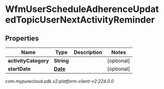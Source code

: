 # WfmUserScheduleAdherenceUpdatedTopicUserNextActivityReminder


## Properties

| Name | Type | Description | Notes |
| ------------ | ------------- | ------------- | ------------- |
| **activityCategory** | **String** |  |  [optional] |
| **startDate** | [**Date**](Date) |  |  [optional] |




_com.mypurecloud.sdk.v2:platform-client-v2:224.0.0_
